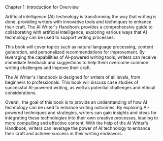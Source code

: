 Chapter 1: Introduction for Overview

Artificial intelligence (AI) technology is transforming the way that writing is done, providing writers with innovative tools and techniques to enhance their craft. The AI Writer's Handbook provides a comprehensive guide to collaborating with artificial intelligence, exploring various ways that AI technology can be used to support writing processes.

This book will cover topics such as natural language processing, content generation, and personalized recommendations for improvement. By leveraging the capabilities of AI-powered writing tools, writers can receive immediate feedback and suggestions to help them overcome common writing challenges and improve their craft.

The AI Writer's Handbook is designed for writers of all levels, from beginners to professionals. This book will discuss case studies of successful AI-powered writing, as well as potential challenges and ethical considerations.

Overall, the goal of this book is to provide an understanding of how AI technology can be used to enhance writing outcomes. By exploring AI-powered techniques and strategies, writers can gain insights and ideas for integrating these technologies into their own creative processes, leading to more compelling and effective content. With the help of the AI Writer's Handbook, writers can leverage the power of AI technology to enhance their craft and achieve success in their writing endeavors.
